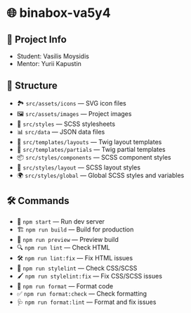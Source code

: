 # 🌐 binabox-va5y4

## 👤 Project Info

- Student: Vasilis Moysidis
- Mentor: Yurii Kapustin

## 📁 Structure

- 🏞️ `src/assets/icons` — SVG icon files
- 🖼️ `src/assets/images` — Project images
- 🎨 `src/styles` — SCSS stylesheets
- 📊 `src/data` — JSON data files
- 🌳 `src/templates/layouts` — Twig layout templates
- 🧩 `src/templates/partials` — Twig partial templates
- 📦 `src/styles/components` — SCSS component styles
- 📐 `src/styles/layout` — SCSS layout styles
- 🌍 `src/styles/global` — Global SCSS styles and variables

## 🛠️ Commands

- 🚀 `npm start` — Run dev server
- 🏗️ `npm run build` — Build for production
- 👀 `npm run preview` — Preview build
- 🔍 `npm run lint` — Check HTML
- 🛠️ `npm run lint:fix` — Fix HTML issues
- 🎨 `npm run stylelint` — Check CSS/SCSS
- 🖌️ `npm run stylelint:fix` — Fix CSS/SCSS issues
- 🧹 `npm run format` — Format code
- ✅ `npm run format:check` — Check formatting
- 🩺 `npm run format:lint` — Format and fix issues
